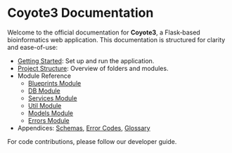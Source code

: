 # Coyote3 Documentation

Welcome to the official documentation for **Coyote3**, a Flask‑based bioinformatics web application. This documentation is structured for clarity and ease-of-use:

- [Getting Started](getting-started.md): Set up and run the application.
- [Project Structure](project-structure.md): Overview of folders and modules.
- Module Reference
  - [Blueprints Module](blueprints-module.md)
  - [DB Module](db-module.md)
  - [Services Module](services-module.md)
  - [Util Module](util-module.md)
  - [Models Module](models-module.md)
  - [Errors Module](errors-module.md)
- Appendices: [Schemas](appendices/schemas.md), [Error Codes](appendices/error-codes.md), [Glossary](appendices/glossary.md)

For code contributions, please follow our developer guide.
